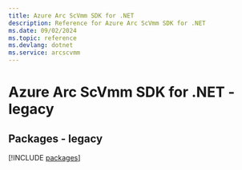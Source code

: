 ```yaml
---
title: Azure Arc ScVmm SDK for .NET
description: Reference for Azure Arc ScVmm SDK for .NET
ms.date: 09/02/2024
ms.topic: reference
ms.devlang: dotnet
ms.service: arcscvmm
---
```

# Azure Arc ScVmm SDK for .NET - legacy
## Packages - legacy
[!INCLUDE [packages](arc-scvmm-index.md)]